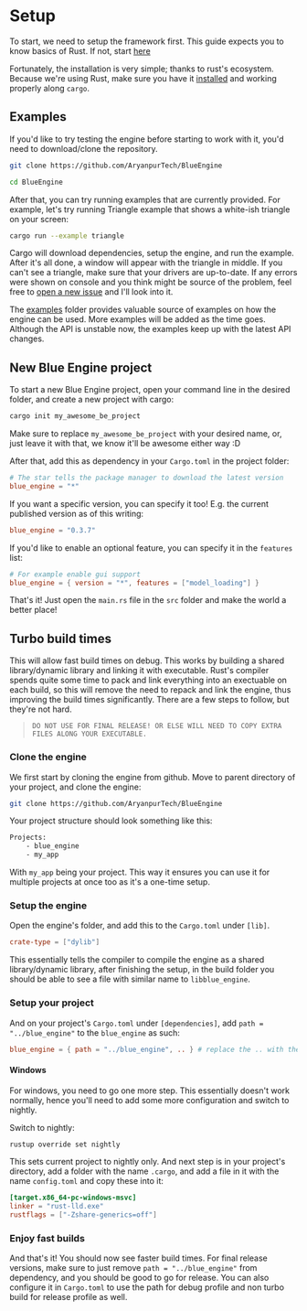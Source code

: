 # Setup

To start, we need to setup the framework first. This guide expects you to know basics of Rust. If not, start [here](https://rust-lang.org)

Fortunately, the installation is very simple; thanks to rust's ecosystem. Because we're using Rust, make sure you have it [installed](https://www.rust-lang.org/tools/install) and working properly along `cargo`.

## Examples

If you'd like to try testing the engine before starting to work with it, you'd need to download/clone the repository.

```bash
git clone https://github.com/AryanpurTech/BlueEngine

cd BlueEngine 
```

After that, you can try running examples that are currently provided. For example, let's try running Triangle example that shows a white-ish triangle on your screen:

```bash
cargo run --example triangle
```

Cargo will download dependencies, setup the engine, and run the example. After it's all done, a window will appear with the triangle in middle. If you can't see a triangle, make sure that your drivers are up-to-date. If any errors were shown on console and you think might be source of the problem, feel free to [open a new issue](https://github.com/AryanpurTech/BlueEngine/issues) and I'll look into it.

The [examples](https://github.com/AryanpurTech/BlueEngine/tree/master/examples) folder provides valuable source of examples on how the engine can be used. More examples will be added as the time goes. Although the API is unstable now, the examples keep up with the latest API changes.

## New Blue Engine project

To start a new Blue Engine project, open your command line in the desired folder, and create a new project with cargo:

```bash
cargo init my_awesome_be_project
```

Make sure to replace `my_awesome_be_project` with your desired name, or, just leave it with that, we know it'll be awesome either way :D

After that, add this as dependency in your `Cargo.toml` in the project folder:

```toml
# The star tells the package manager to download the latest version
blue_engine = "*"
```

If you want a specific version, you can specify it too! E.g. the current published version as of this writing:

```toml
blue_engine = "0.3.7"
```

If you'd like to enable an optional feature, you can specify it in the `features` list:

```toml
# For example enable gui support
blue_engine = { version = "*", features = ["model_loading"] }
```

That's it! Just open the `main.rs` file in the `src` folder and make the world a better place!

## Turbo build times

This will allow fast build times on debug. This works by building a shared library/dynamic library and linking it with executable. Rust's compiler spends quite some time to pack and link everything into an exectuable on each build, so this will remove the need to repack and link the engine, thus improving the build times significantly. There are a few steps to follow, but they're not hard.

> `DO NOT USE FOR FINAL RELEASE! OR ELSE WILL NEED TO COPY EXTRA FILES ALONG YOUR EXECUTABLE.`

### Clone the engine

We first start by cloning the engine from github. Move to parent directory of your project, and clone the engine:

```bash
git clone https://github.com/AryanpurTech/BlueEngine
```

Your project structure should look something like this:

```bash
Projects:
    - blue_engine
    - my_app
```

With `my_app` being your project. This way it ensures you can use it for multiple projects at once too as it's a one-time setup.

### Setup the engine

Open the engine's folder, and add this to the `Cargo.toml` under `[lib]`.

```toml
crate-type = ["dylib"]
```

This essentially tells the compiler to compile the engine as a shared library/dynamic library, after finishing the setup, in the build folder you should be able to see a file with similar name to `libblue_engine`.

### Setup your project

And on your project's `Cargo.toml` under `[dependencies]`, add `path = "../blue_engine"` to the `blue_engine` as such:

```toml
blue_engine = { path = "../blue_engine", .. } # replace the .. with the rest. e.g. version, features, e.t.c.
```

#### Windows

For windows, you need to go one more step. This essentially doesn't work normally, hence you'll need to add some more configuration and switch to nightly.

Switch to nightly:

```bash
rustup override set nightly
```

This sets current project to nightly only. And next step is in your project's directory, add a folder with the name `.cargo`, and add a file in it with the name `config.toml` and copy these into it:

```toml
[target.x86_64-pc-windows-msvc]
linker = "rust-lld.exe"
rustflags = ["-Zshare-generics=off"]
```

### Enjoy fast builds

And that's it! You should now see faster build times. For final release versions, make sure to just remove `path = "../blue_engine"` from dependency, and you should be good to go for release. You can also configure it in `Cargo.toml` to use the path for debug profile and non turbo build for release profile as well.
